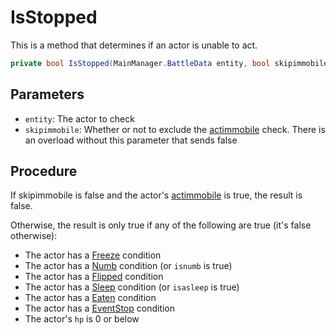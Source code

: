 # IsStopped
This is a method that determines if an actor is unable to act.

```cs
private bool IsStopped(MainManager.BattleData entity, bool skipimmobile)
```

## Parameters

- `entity`: The actor to check
- `skipimmobile`: Whether or not to exclude the [actimmobile](Enemy%20features.md#actimmobile) check. There is an overload without this parameter that sends false

## Procedure

If skipimmobile is false and the actor's [actimmobile](Enemy%20features.md#actimmobile) is true, the result is false.

Otherwise, the result is only true if any of the following are true (it's false otherwise):

- The actor has a [Freeze](BattleCondition/Freeze.md) condition
- The actor has a [Numb](BattleCondition/Numb.md) condition (or `isnumb` is true)
- The actor has a [Flipped](BattleCondition/Flipped.md) condition
- The actor has a [Sleep](BattleCondition/Sleep.md) condition (or `isasleep` is true)
- The actor has a [Eaten](BattleCondition/Eaten.md) condition
- The actor has a [EventStop](BattleCondition/EventStop.md) condition
- The actor's `hp` is 0 or below
